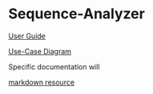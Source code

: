 # Sequence-Analyzer


[User Guide](https://docs.google.com/document/d/1DbUXA-N5BZDuwBSAe-zx5VL8K-RHFfGzjeIwuc6bsDE/edit?usp=sharing)


[Use-Case Diagram](https://www.lucidchart.com/invitations/accept/8e87e329-23d9-4da9-b7e5-a0e690feed05)

Specific documentation will 



[markdown resource](https://github.com/adam-p/markdown-here/wiki/Markdown-Cheatsheet)

